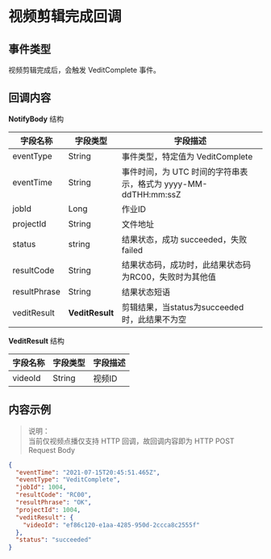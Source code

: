 # 视频剪辑完成回调

## 事件类型

视频剪辑完成后，会触发 VeditComplete 事件。

## 回调内容
**NotifyBody** 结构

|字段名称|字段类型|字段描述|
|---|---|---|
|eventType|String|事件类型，特定值为 VeditComplete|
|eventTime|String|事件时间，为 UTC 时间的字符串表示，格式为 yyyy-MM-ddTHH:mm:ssZ|
|jobId|Long|作业ID|
|projectId|String|文件地址|
|status|string|结果状态，成功 succeeded，失败 failed|
|resultCode|String|结果状态码，成功时，此结果状态码为RC00，失败时为其他值|
|resultPhrase|String|结果状态短语|
|veditResult|**VeditResult**|剪辑结果，当status为succeeded时，此结果不为空|

**VeditResult** 结构

|字段名称|字段类型|字段描述|
|---|---|---|
|videoId|String|视频ID|


## 内容示例

> 说明：<br>
> 当前仅视频点播仅支持 HTTP 回调，故回调内容即为 HTTP POST Request Body

```json
{
  "eventTime": "2021-07-15T20:45:51.465Z",
  "eventType": "VeditComplete",
  "jobId": 1004,
  "resultCode": "RC00",
  "resultPhrase": "OK",
  "projectId": 1004,
  "veditResult": {
    "videoId": "ef86c120-e1aa-4285-950d-2ccca8c2555f"
  },
  "status": "succeeded"
}
```




